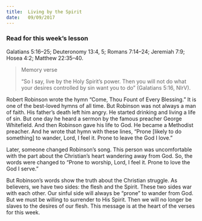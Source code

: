 ```yaml
---
title:  Living by the Spirit
date:   09/09/2017
---
```


### Read for this week’s lesson
Galatians 5:16–25; Deuteronomy 13:4, 5; Romans 7:14–24; Jeremiah 7:9; Hosea 4:2; Matthew 22:35–40.

> <p>Memory verse</p>
> “So I say, live by the Holy Spirit’s power. Then you will not do what your desires controlled by sin want you to do” (Galatians 5:16, NIrV).

Robert Robinson wrote the hymn “Come, Thou Fount of Every Blessing.” It is one of the best-loved hymns of all time. But Robinson was not always a man of faith. His father’s death left him angry. He started drinking and living a life of sin. But one day he heard a sermon by the famous preacher George Whitefield. And then Robinson gave his life to God. He became a Methodist preacher. And he wrote that hymn with these lines, “Prone [likely to do something] to wander, Lord, I feel it. Prone to leave the God I love.”

Later, someone changed Robinson’s song. This person was uncomfortable with the part about the Christian’s heart wandering away from God. So, the words were changed to “Prone to worship, Lord, I feel it. Prone to love the God I serve.”

But Robinson’s words show the truth about the Christian struggle. As believers, we have two sides: the flesh and the Spirit. These two sides war with each other. Our sinful side will always be “prone” to wander from God. But we must be willing to surrender to His Spirit. Then we will no longer be slaves to the desires of our flesh. This message is at the heart of the verses for this week.